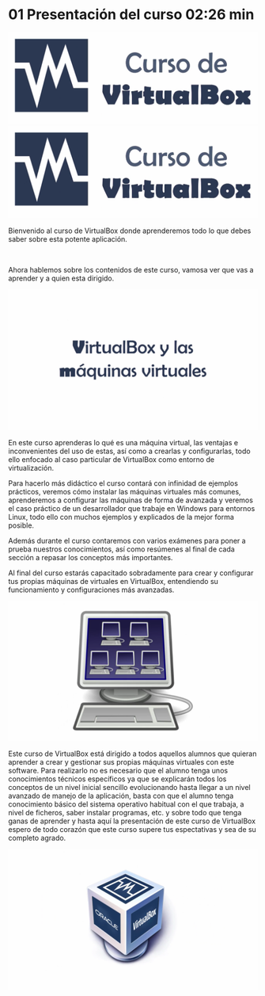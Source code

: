# 01 Presentación del curso 02:26 min

<img src="images/01-00.png">

<img src="images/01-01.png">

Bienvenido al curso de VirtualBox donde aprenderemos todo lo que debes saber sobre esta potente aplicación.

<img src="images/01-02.png">

Ahora hablemos sobre los contenidos de este curso, vamosa ver que vas a aprender y a quien esta dirigido.

<img src="images/01-03.png">

En este curso aprenderas lo qué es una máquina virtual, las ventajas e inconvenientes del uso de estas, así como a crearlas y configurarlas, todo ello enfocado al caso particular de VirtualBox como entorno de virtualización. 

Para hacerlo más didáctico el curso contará con infinidad de ejemplos prácticos, veremos cómo instalar las máquinas virtuales más comunes, aprenderemos a configurar las máquinas de forma de avanzada y veremos el caso práctico de un desarrollador que trabaje en Windows para entornos Linux, todo ello con muchos ejemplos y explicados de la mejor forma posible.

Además durante el curso contaremos con varios exámenes para poner a prueba nuestros conocimientos, así como resúmenes al final de cada sección a repasar los conceptos más importantes.

Al final del curso estarás capacitado sobradamente para crear y configurar tus propias máquinas de virtuales en VirtualBox, entendiendo su funcionamiento y configuraciones más avanzadas.

<img src="images/01-04.png">

Este curso de VirtualBox está dirigido a todos aquellos alumnos que quieran aprender a crear y gestionar sus propias máquinas virtuales con este software. Para realizarlo no es necesario que el alumno tenga unos conocimientos técnicos específicos ya que se explicarán todos los conceptos de un nivel inicial sencillo evolucionando hasta llegar a un nivel avanzado de manejo de la aplicación, basta con que el alumno tenga conocimiento básico del sistema operativo habitual con el que trabaja, a nivel de ficheros, saber instalar programas, etc. y sobre todo que tenga ganas de aprender y hasta aquí la presentación de este curso de VirtualBox espero de todo corazón que este curso supere tus espectativas y sea de su completo agrado.

<img src="images/01-05.png">

